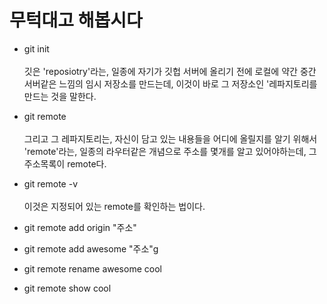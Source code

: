 # 무턱대고 해봅시다
* git init
<br><br>
깃은 'reposiotry'라는, 일종에 자기가 깃헙 서버에 올리기 전에 로컬에 약간 중간 서버같은 느낌의 임시 저장소를 만드는데, 이것이 바로 그 저장소인 '레파지토리를 만드는 것을 말한다.

* git remote
<br><br>
그리고 그 레파지토리는, 자신이 담고 있는 내용들을 어디에 올릴지를 알기 위해서 'remote'라는, 일종의 라우터같은 개념으로 주소를 몇개를 알고 있어야하는데, 그 주소목록이 remote다.

* git remote -v
<br><br>
이것은 지정되어 있는 remote를 확인하는 법이다.

* git remote add origin "주소"
* git remote add awesome "주소"g
* git remote rename awesome cool
* git remote show cool



